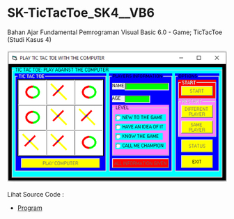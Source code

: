 # SK-TicTacToe_SK4__VB6
Bahan Ajar Fundamental Pemrograman Visual Basic 6.0 - Game; TicTacToe (Studi Kasus 4)<br><br>
<img src="https://github.com/RizkyKhapidsyah/SK-TicTacToe_SK4__VB6/blob/main/result/001.PNG"><br><br>
Lihat Source Code : <br>
- <a href="https://github.com/RizkyKhapidsyah/SK-TicTacToe_SK4__VB6">Program</a>
